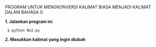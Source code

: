 PROGRAM UNTUK MENGKONVERSI KALIMAT BIASA 
MENJADI KALIMAT DALAM BAHASA G
 
<b>1. Jalankan program ini </b>
<pre><code> $ python No2.py </code></pre>

<b>2. Masukkan kalimat yang ingin diubah </b>

